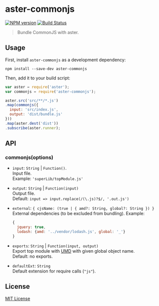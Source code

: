# aster-commonjs
[![NPM version][npm-image]][npm-url]
[![Build Status][travis-image]][travis-url]

> Bundle CommonJS with aster.

## Usage

First, install `aster-commonjs` as a development dependency:

```shell
npm install --save-dev aster-commonjs
```

Then, add it to your build script:

```javascript
var aster = require('aster');
var commonjs = require('aster-commonjs');

aster.src('src/**/*.js')
.map(commonjs({
  input: 'src/index.js',
  output: 'dist/bundle.js'
}))
.map(aster.dest('dist'))
.subscribe(aster.runner);
```

## API

### commonjs(options)

* `input`: `String` | `Function()`. <br />
  Input file.<br />
  Example: `'superLib/topModule.js'`

* `output`: `String` | `Function(input)`<br />
  Output file.<br />
  Default: `input => input.replace(/(\.js)?$/, '.out.js')`

* `external`: `{ cjsName: (true | { amd?: String, global?: String }) }`<br />
  External dependencies (to be excluded from bundling). Example:
  ```javascript
  {
    jquery: true,
    lodash: {amd: '../vendor/lodash.js', global: '_'}
  }
  ```

* `exports`: `String` | `Function(input, output)`<br />
  Export top module with [UMD](https://github.com/umdjs/umd) with given global object name.<br />
  Default: no exports.

* `defaultExt`: `String`<br />
  Default extension for require calls (`"js"`).

## License

[MIT License](http://en.wikipedia.org/wiki/MIT_License)

[npm-url]: https://npmjs.org/package/aster-commonjs
[npm-image]: https://badge.fury.io/js/aster-commonjs.png

[travis-url]: http://travis-ci.org/asterjs/aster-commonjs
[travis-image]: https://secure.travis-ci.org/asterjs/aster-commonjs.png?branch=master

